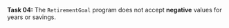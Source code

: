 **Task 04:**  The `RetirementGoal` program does not accept **negative** values for years or savings.